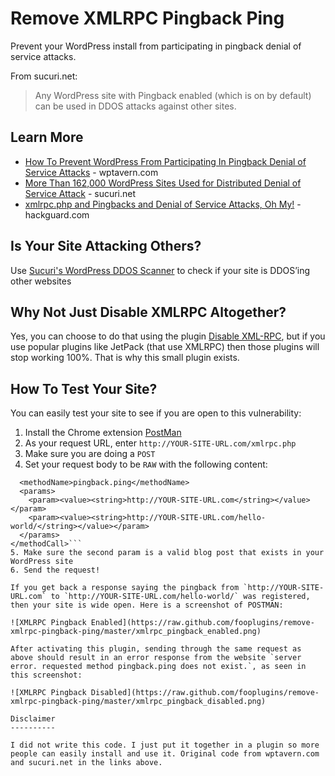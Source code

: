 Remove XMLRPC Pingback Ping
===========================

Prevent your WordPress install from participating in pingback denial of service attacks. 

From sucuri.net:

> Any WordPress site with Pingback enabled (which is on by default) can be used in DDOS attacks against other sites.

Learn More
----------

* [How To Prevent WordPress From Participating In Pingback Denial of Service Attacks](http://wptavern.com/how-to-prevent-wordpress-from-participating-in-pingback-denial-of-service-attacks) - wptavern.com
* [More Than 162,000 WordPress Sites Used for Distributed Denial of Service Attack](http://blog.sucuri.net/2014/03/more-than-162000-wordpress-sites-used-for-distributed-denial-of-service-attack.html) - sucuri.net
* [xmlrpc.php and Pingbacks and Denial of Service Attacks, Oh My!](http://hackguard.com/xmlrpc-php-ping-backs-hackers-denial-service-attacks) - hackguard.com

Is Your Site Attacking Others?
------------------------------

Use [Sucuri's WordPress DDOS Scanner](http://labs.sucuri.net/?is-my-wordpress-ddosing) to check if your site is DDOS’ing other websites

Why Not Just Disable XMLRPC Altogether?
---------------------------------------

Yes, you can choose to do that using the plugin [Disable XML-RPC](http://wordpress.org/plugins/disable-xml-rpc/), but if you use popular plugins like JetPack (that use XMLRPC) then those plugins will stop working 100%. That is why this small plugin exists.

How To Test Your Site?
----------------------

You can easily test your site to see if you are open to this vulnerability:

1. Install the Chrome extension [PostMan](http://www.getpostman.com/)
2. As your request URL, enter `http://YOUR-SITE-URL.com/xmlrpc.php`
3. Make sure you are doing a `POST`
4. Set your request body to be `RAW` with the following content:
```<methodCall>
  <methodName>pingback.ping</methodName>
  <params>
    <param><value><string>http://YOUR-SITE-URL.com</string></value></param>
    <param><value><string>http://YOUR-SITE-URL.com/hello-world/</string></value></param>
  </params>
</methodCall>```
5. Make sure the second param is a valid blog post that exists in your WordPress site
6. Send the request!

If you get back a response saying the pingback from `http://YOUR-SITE-URL.com` to `http://YOUR-SITE-URL.com/hello-world/` was registered, then your site is wide open. Here is a screenshot of POSTMAN:

![XMLRPC Pingback Enabled](https://raw.github.com/fooplugins/remove-xmlrpc-pingback-ping/master/xmlrpc_pingback_enabled.png)

After activating this plugin, sending through the same request as above should result in an error response from the website `server error. requested method pingback.ping does not exist.`, as seen in this screenshot:

![XMLRPC Pingback Disabled](https://raw.github.com/fooplugins/remove-xmlrpc-pingback-ping/master/xmlrpc_pingback_disabled.png)

Disclaimer
----------

I did not write this code. I just put it together in a plugin so more people can easily install and use it. Original code from wptavern.com and sucuri.net in the links above.
